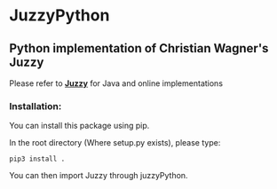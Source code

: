 # JuzzyPython
## Python implementation of Christian Wagner's Juzzy

Please refer to **[Juzzy](http://juzzy.wagnerweb.net/)** for Java and online implementations

### Installation:

You can install this package using pip. 

In the root directory (Where setup.py exists), please type:

`pip3 install .`

You can then import Juzzy through juzzyPython.

